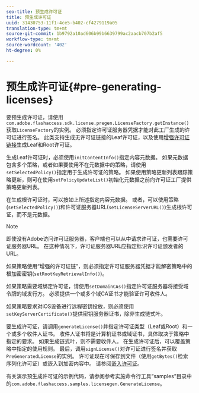 ```yaml
---
seo-title: 预生成许可证
title: 预生成许可证
uuid: 31430753-11f1-4ce5-b402-cf4279119a05
translation-type: tm+mt
source-git-commit: 1b9792a10ad606b99b6639799ac2aacb707b2af5
workflow-type: tm+mt
source-wordcount: '402'
ht-degree: 0%

---
```



# 预生成许可证{#pre-generating-licenses}

要预生成许可证，请使用`com.adobe.flashaccess.sdk.license.pregen.LicenseFactory.getInstance()`获取`LicenseFactory`的实例。 必须指定许可证服务器凭据才能对此工厂生成的许可证进行签名。 此类支持生成无许可证链接的Leaf许可证，以及使用[增强许可证链接](../../aaxs-protecting-content/content-introduction/content-usage-rules/content-other-policy-options/content-enhanced-license-chaining.md)生成Leaf和Root许可证。

生成Leaf许可证时，必须使用`initContentInfo()`指定内容元数据。 如果元数据包含多个策略，或者如果要使用不在元数据中的策略，请使用`setSelectedPolicy()`指定用于生成许可证的策略。 如果使用策略更新列表跟踪策略更新，则可在使用`setPolicyUpdateList()`初始化元数据之前向许可证工厂提供策略更新列表。

在生成根许可证时，可以按如上所述指定内容元数据。 或者，可以使用策略(`setSelectedPolicy()`)和许可证服务器URL(`setLicenseServerURL()`)生成根许可证，而不是元数据。

>[!NOTE]
>
>即使没有Adobe访问许可证服务器，客户端也可以从中请求许可证，也需要许可证服务器URL。 在这种情况下，许可证服务器URL应指定标识许可证颁发者的URL。

如果策略使用“增强的许可证链”，则必须指定许可证服务器凭据才能解密策略中的根加密密钥(`setRootKeyRetrievalInfo()`)。

如果策略需要域绑定许可证，请使用`setDomainCAs()`指定许可证服务器将接受域令牌的域发行方。 必须提供一个或多个域CA证书才能验证许可收件人。

如果策略要求对iOS设备进行远程密钥投放，则必须使用`setKeyServerCertificate()`提供密钥服务器证书，除非生成链式叶。

要生成许可证，请调用`generateLicense()`并指定许可证类型（Leaf或Root）和一个或多个收件人证书。 收件人证书将是计算机证书或域证书，具体取决于策略中指定的要求。 如果生成链式叶，则不需要收件人。 在生成许可证后，可以覆盖策略中指定的使用规则。 最后，调用`signLicense()`对许可证进行签名并获取`PreGeneratedLicense`的实例。 许可证现在可保存到文件（使用`getBytes()`检索序列化许可证）或嵌入到加密内容中。 请参阅[嵌入许可证](../../aaxs-protecting-content/content-pre-generating-and-embedded-licenses/content-embedding-licenses.md)。

有关演示预生成许可证的示例代码，请参阅参考实施命令行工具“samples”目录中的`com.adobe.flashaccess.samples.licensegen.GenerateLicense`。
